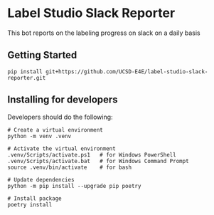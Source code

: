 # Label Studio Slack Reporter
This bot reports on the labeling progress on slack on a daily basis

## Getting Started
```
pip install git+https://github.com/UCSD-E4E/label-studio-slack-reporter.git
```

## Installing for developers
Developers should do the following:
```
# Create a virtual environment
python -m venv .venv

# Activate the virtual environment
.venv/Scripts/activate.ps1   # for Windows PowerShell
.venv/Scripts/activate.bat   # for Windows Command Prompt
source .venv/bin/activate    # for bash

# Update dependencies
python -m pip install --upgrade pip poetry

# Install package
poetry install
```

